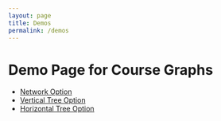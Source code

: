 ```yaml
---
layout: page
title: Demos
permalink: /demos
---
```

# Demo Page for Course Graphs
* [Network Option](./course-graphs/network-graph/index.html)
* [Vertical Tree Option](./course-graphs/sugiyama-layout-yurdaversion/index.html)
* [Horizontal Tree Option](./course-graphs/sugiyama-kpw/index.html)
